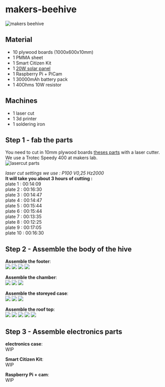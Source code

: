# makers-beehive

![makers beehive](img/beehive.jpg)


## Material

- 10 plywood boards (1000x600x10mm)
- 1 PMMA sheet
- 1 Smart Citizen Kit
- 1 [20W solar panel](https://www.ebay.fr/itm/ECO-WORTHY-20W-12V-Module-de-Panneau-Solaire-Polycristallin-pour-Batter-25W/113069851898?hash=item1a537d04fa:g:PHEAAOSwbbdbJXt9)
- 1 Raspberry Pi + PiCam
- 1 30000mAh battery pack
- 1 40Ohms 10W resistor

## Machines

- 1 laser cut
- 1 3d printer
- 1 soldering iron


## Step 1 - fab the parts

You need to cut in 10mm plywood boards [theses parts](lasercut-parts/makers-dadant-parsing.ai) with a laser cutter. We use a Trotec Speedy 400 at makers lab.  
![lasercut parts](img/lasercutting.jpg)

*laser cut settings we use : P100 V0,25 Hz2000*  
**It will take you about 3 hours of cutting :**  
plate 1 : 00:14:09  
plate 2 : 00:16:30  
plate 3 : 00:14:47  
plate 4 : 00:14:47  
plate 5 : 00:15:44  
plate 6 : 00:15:44  
plate 7 : 00:13:35  
plate 8 : 00:12:25  
plate 9 : 00:17:05  
plate 10 : 00:16:30  


## Step 2 - Assemble the body of the hive

**Assemble the footer**:  
![](img/footer/0.jpg)
![](img/footer/1.jpg)
![](img/footer/2.jpg)
![](img/footer/3.jpg)

**Assemble the chamber**:  
![](img/chamber/0.jpg)
![](img/chamber/1.jpg)
![](img/chamber/2.jpg)

**Assemble the storeyed case**:  
![](img/case/0.jpg)
![](img/case/1.jpg)
![](img/case/2.jpg)

**Assemble the roof top**:  
![](img/roof/0.jpg)
![](img/roof/1.jpg)
![](img/roof/2.jpg)
![](img/roof/4.jpg)
![](img/roof/5.jpg)


## Step 3 - Assemble electronics parts

**electronics case**:  
WIP

**Smart Citizen Kit**:  
WIP

**Raspberry Pi + cam**:  
WIP
